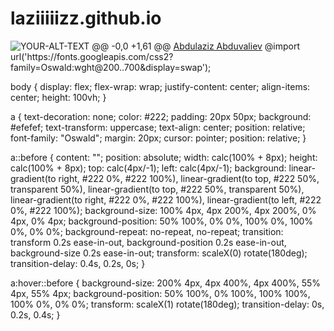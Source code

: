 # laziiiiizz.github.io
<picture>
 <source media="(prefers-color-scheme: dark)" srcset="YOUR-DARKMODE-IMAGE">
 <source media="(prefers-color-scheme: light)" srcset="YOUR-LIGHTMODE-IMAGE">
 <img alt="YOUR-ALT-TEXT" src="YOUR-DEFAULT-IMAGE">
</picture>
@@ -0,0 +1,61 @@
<!DOCTYPE html>
<html lang="en">
<head>
    <meta charset="UTF-8">
    <meta name="viewport" content="width=device-width, initial-scale=1.0">
    <title>Document</title>
    <link rel="stylesheet" href="style.css">
</head>
<body>
        <a href="#">Abdulaziz Abduvaliev</a>

</body>
</html>
@import url('https://fonts.googleapis.com/css2?family=Oswald:wght@200..700&display=swap');

body {
    display: flex;
    flex-wrap: wrap;
    justify-content: center;
    align-items: center;
    height: 100vh;
}

 a {
    text-decoration: none;
    color: #222;
    padding: 20px 50px;
    background: #efefef;
    text-transform: uppercase;
    text-align: center;
    position: relative;
    font-family: "Oswald";
    margin: 20px;
    cursor: pointer;
    position: relative;
}


 a::before {
    content: "";
    position: absolute;
    width: calc(100% + 8px);
    height: calc(100% + 8px);
    top: calc(4px/-1);
    left: calc(4px/-1);
    background: linear-gradient(to right, #222 0%, #222 100%), linear-gradient(to top, #222 50%, transparent 50%), linear-gradient(to top, #222 50%, transparent 50%), linear-gradient(to right, #222 0%, #222 100%), linear-gradient(to left, #222 0%, #222 100%);
    background-size: 100% 4px, 4px 200%, 4px 200%, 0% 4px, 0% 4px;
    background-position: 50% 100%, 0% 0%, 100% 0%, 100% 0%, 0% 0%;
    background-repeat: no-repeat, no-repeat;
    transition: transform 0.2s ease-in-out, background-position 0.2s ease-in-out, background-size 0.2s ease-in-out;
    transform: scaleX(0) rotate(180deg);
    transition-delay: 0.4s, 0.2s, 0s;
}

 a:hover::before {
    background-size: 200% 4px, 4px 400%, 4px 400%, 55% 4px, 55% 4px;
    background-position: 50% 100%, 0% 100%, 100% 100%, 100% 0%, 0% 0%;
    transform: scaleX(1) rotate(180deg);
    transition-delay: 0s, 0.2s, 0.4s;
}
